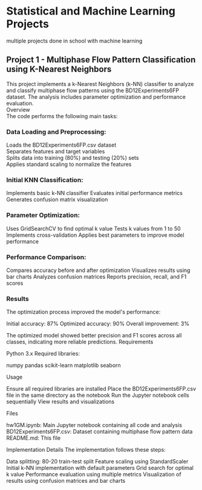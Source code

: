 # Statistical and Machine Learning Projects
multiple projects done in school with machine learning

## Project 1 - Multiphase Flow Pattern Classification using K-Nearest Neighbors
This project implements a k-Nearest Neighbors (k-NN) classifier to analyze and classify multiphase flow patterns using the BD12Experiments6FP dataset. The analysis includes parameter optimization and performance evaluation. <br> 
Overview <br> 
The code performs the following main tasks:<br> 

### Data Loading and Preprocessing: <br> 
  Loads the BD12Experiments6FP.csv dataset <br> 
  Separates features and target variables <br> 
  Splits data into training (80%) and testing (20%) sets <br> 
  Applies standard scaling to normalize the features <br> 


### Initial KNN Classification:
  Implements basic k-NN classifier
  Evaluates initial performance metrics
  Generates confusion matrix visualization


### Parameter Optimization:
  Uses GridSearchCV to find optimal k value
  Tests k values from 1 to 50
  Implements cross-validation
  Applies best parameters to improve model performance


### Performance Comparison:
  Compares accuracy before and after optimization
  Visualizes results using bar charts
  Analyzes confusion matrices
  Reports precision, recall, and F1 scores

### Results
The optimization process improved the model's performance:

Initial accuracy: 87%
Optimized accuracy: 90%
Overall improvement: 3%

The optimized model showed better precision and F1 scores across all classes, indicating more reliable predictions.
Requirements

Python 3.x
Required libraries:

numpy
pandas
scikit-learn
matplotlib
seaborn



Usage

Ensure all required libraries are installed
Place the BD12Experiments6FP.csv file in the same directory as the notebook
Run the Jupyter notebook cells sequentially
View results and visualizations

Files

hw1GM.ipynb: Main Jupyter notebook containing all code and analysis
BD12Experiments6FP.csv: Dataset containing multiphase flow pattern data
README.md: This file

Implementation Details
The implementation follows these steps:

Data splitting: 80-20 train-test split
Feature scaling using StandardScaler
Initial k-NN implementation with default parameters
Grid search for optimal k value
Performance evaluation using multiple metrics
Visualization of results using confusion matrices and bar charts

